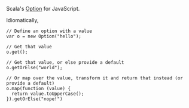 Scala's [Option](http://www.scala-lang.org/api/2.10.2/scala/Option.html) for JavaScript.

Idiomatically, 

```
// Define an option with a value
var o = new Option("hello");

// Get that value
o.get(); 

// Get that value, or else provide a default
o.getOrElse("world"); 

// Or map over the value, transform it and return that instead (or provide a default)
o.map(function (value) {
  return value.toUpperCase();
}).getOrElse("nope!")
```

